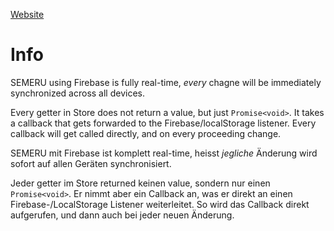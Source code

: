 [Website](https://nilstrieb.github.io/semeru/)

# Info

SEMERU using Firebase is fully real-time, *every* chagne will be immediately synchronized across all devices.

Every getter in Store does not return a value, but just `Promise<void>`. It takes a callback that gets forwarded to the Firebase/localStorage listener. Every callback will get called directly, and on every proceeding change.

  

SEMERU mit Firebase ist komplett real-time, heisst *jegliche* Änderung wird sofort auf allen Geräten synchronisiert.

Jeder getter im Store returned keinen value, sondern nur einen `Promise<void>`. Er nimmt aber ein Callback an, was er
direkt an einen Firebase-/LocalStorage Listener weiterleitet. So wird das Callback direkt aufgerufen, und dann auch bei
jeder neuen Änderung.
